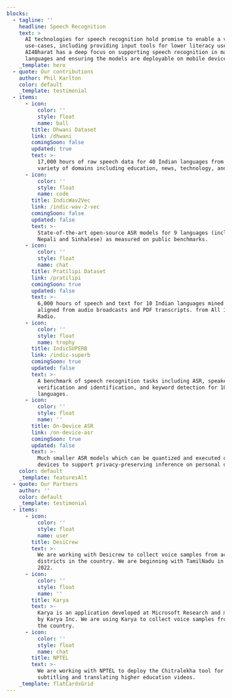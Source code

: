```yaml
---
blocks:
  - tagline: ''
    headline: Speech Recognition
    text: >
      AI technologies for speech recognition hold promise to enable a variety of
      use-cases, including providing input tools for lower literacy users.
      AI4Bharat has a deep focus on supporting speech recognition in many Indian
      languages and ensuring the models are deployable on mobile devices.
    _template: hero
  - quote: Our contributions
    author: Phil Karlton
    color: default
    _template: testimonial
  - items:
      - icon:
          color: ''
          style: float
          name: ball
        title: Dhwani Dataset
        link: /dhwani
        comingSoon: false
        updated: true
        text: >-
          17,000 hours of raw speech data for 40 Indian languages from a wide
          variety of domains including education, news, technology, and finance
      - icon:
          color: ''
          style: float
          name: code
        title: IndicWav2Vec
        link: /indic-wav-2-vec
        comingSoon: false
        updated: false
        text: >-
          State-of-the-art open-source ASR models for 9 languages (including
          Nepali and Sinhalese) as measured on public benchmarks. 
      - icon:
          color: ''
          style: float
          name: chat
        title: Pratilipi Dataset
        link: /pratilipi
        comingSoon: true
        updated: false
        text: >-
          6,000 hours of speech and text for 10 Indian languages mined and
          aligned from audio broadcasts and PDF transcripts. from All India
          Radio.
      - icon:
          color: ''
          style: float
          name: trophy
        title: IndicSUPERB
        link: /indic-superb
        comingSoon: true
        updated: false
        text: >-
          A benchmark of speech recognition tasks including ASR, speaker
          verification and identification, and keyword detection for 10 Indian
          languages.
      - icon:
          color: ''
          style: float
          name: ''
        title: On-Device ASR
        link: /on-device-asr
        comingSoon: true
        updated: false
        text: >-
          Much smaller ASR models which can be quantized and executed on Android
          devices to support privacy-preserving inference on personal devices.
    color: default
    _template: featuresAlt
  - quote: Our Partners
    author: ''
    color: default
    _template: testimonial
  - items:
      - icon:
          color: ''
          style: float
          name: user
        title: DesiCrew
        text: >-
          We are working with Desicrew to collect voice samples from across 500
          districts in the country. We are beginning with TamilNadu in August
          2022.
      - icon:
          color: ''
          style: float
          name: ''
        title: Karya
        text: >-
          Karya is an application developed at Microsoft Research and maintained
          by Karya Inc. We are using Karya to collect voice samples from across
          the country.
      - icon:
          color: ''
          style: float
          name: chat
        title: NPTEL
        text: >-
          We are working with NPTEL to deploy the Chitralekha tool for
          subtitling and translating higher education videos. 
    _template: flatCardsGrid
---
```


